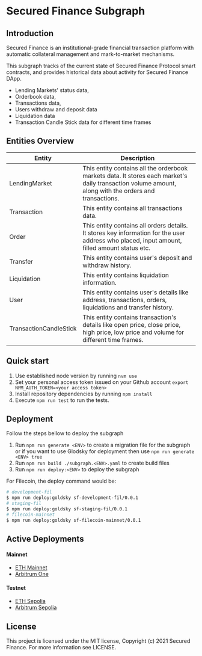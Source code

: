 # Secured Finance Subgraph

## Introduction

Secured Finance is an institutional-grade financial transaction platform with automatic collateral management and mark-to-market mechanisms.

This subgraph tracks of the current state of Secured Finance Protocol smart contracts, and provides historical data about activity for Secured Finance DApp.

* Lending Markets' status data,
* Orderbook data,
* Transactions data,
* Users withdraw and deposit data
* Liquidation data
* Transaction Candle Stick data for different time frames

## Entities Overview

| Entity         | Description                                                                                           |
| -------------- | ----------------------------------------------------------------------------------------------------- |
| LendingMarket  | This entity contains all the orderbook markets data. It stores each market's daily transaction volume amount, along with the orders and transactions.                                                                                                        |
| Transaction    | This entity contains all transactions data.                                                           |
| Order          | This entity contains all orders details. It stores key information for the user address who placed, input amount, filled amount status etc.      |
| Transfer       | This entity contains user's deposit and withdraw history.                                             |
| Liquidation    | This entity contains liquidation information.                                                         |
| User           | This entity contains user's details like address, transactions, orders, liquidations and transfer history. |
| TransactionCandleStick           | This entity contains transaction's details like open price, close price, high price, low price and volume for different time frames. |

## Quick start

1. Use established node version by running `nvm use`
2. Set your personal access token issued on your Github account `export NPM_AUTH_TOKEN=<your access token>`
3. Install repository dependencies by running `npm install`
4. Execute `npm run test` to run the tests.

## Deployment

Follow the steps bellow to deploy the subgraph

1. Run `npm run generate <ENV>` to create a migration file for the subgraph or if you want to use Glodsky for deployment then use `npm run generate <ENV> true`
2. Run `npm run build ./subgraph.<ENV>.yaml` to create build files
2. Run `npm run deploy:<ENV>` to deploy the subgraph

For Filecoin, the deploy command would be:

```sh
# development-fil
$ npm run deploy:goldsky sf-development-fil/0.0.1
# staging-fil
$ npm run deploy:goldsky sf-staging-fil/0.0.1
# filecoin-mainnet
$ npm run deploy:goldsky sf-filecoin-mainnet/0.0.1
```

## Active Deployments

#### Mainnet

* [ETH Mainnet](https://api.studio.thegraph.com/query/64582/sf-prd-mainnet/version/latest)
* [Arbitrum One](https://api.studio.thegraph.com/query/64582/sf-prd-arbitrum-one/version/latest)

#### Testnet

* [ETH Sepolia](https://api.studio.thegraph.com/query/64582/sf-prd-sepolia/version/latest)
* [Arbitrum Sepolia](https://api.studio.thegraph.com/query/64582/sf-prd-arbitrum-sepolia/version/latest)

## License

This project is licensed under the MIT license, Copyright (c) 2021 Secured Finance. For more information see LICENSE.
